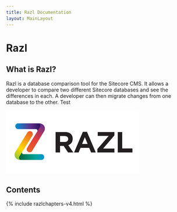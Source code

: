```yaml
---
title: Razl Documentation
layout: MainLayout
---
```

 
# Razl

## What is Razl?

Razl is a database comparison tool for the Sitecore CMS. It allows a developer to compare two different Sitecore databases and see the differences in each. A developer can then migrate changes from one database to the other. Test

![](/Images/Razl/RazlLogo.PNG)

## Contents

{% include razlchapters-v4.html %}